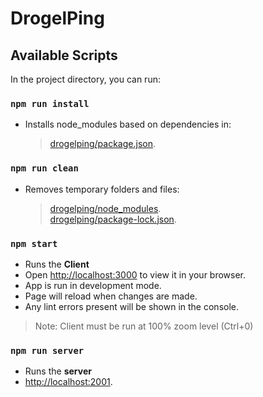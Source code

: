 # DrogelPing


## Available Scripts
In the project directory, you can run:


### `npm run install`
- Installs node_modules based on dependencies in:
  > [drogelping/package.json](drogelping/package.json).


### `npm run clean`
- Removes temporary folders and files:
  > [drogelping/node_modules](drogelping/node_modules).\
  > [drogelping/package-lock.json](drogelping/package-lock.json).


### `npm start`
- Runs the **Client**
- Open [http://localhost:3000](http://localhost:3000) to view it in your browser.
- App is run in development mode.
- Page will reload when changes are made.
- Any lint errors present will be shown in the console.
> Note: Client must be run at 100% zoom level (Ctrl+0)


### `npm run server`
- Runs the **server**
- [http://localhost:2001](http://localhost:2001).